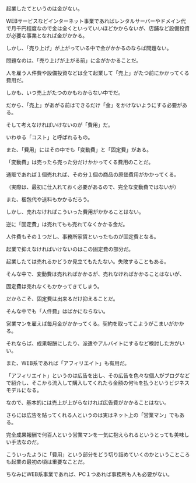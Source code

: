 起業したてというのは金がない。



WEBサービスなどインターネット事業であればレンタルサーバーやドメイン代で月千円程度なので金は全くといっていいほどかからないが、店舗など設備投資が必要な事業となれば金がかかる。



しかし、「売り上げ」が上がっている中で金がかかるのならば問題ない。



問題なのは、「売り上げが上がる前」に金がかかることだ。



 



人を雇う人件費や設備投資などは全て起業して「売上」がたつ前にかかってくる費用だ。



しかも、いつ売上がたつのかもわからない中でだ。



 



だから、「売上」があがる前はできるだけ「金」をかけないようにする必要がある。



 



そして考えなければいけないのが「費用」だ。



いわゆる「コスト」と呼ばれるもの。



また、「費用」にはその中でも「変動費」と「固定費」がある。



 



「変動費」は売ったら売った分だけかかってくる費用のことだ。



通販であれば１個売れれば、その分１個の商品の原価費用がかかってくる。



（実際は、最初に仕入れておく必要があるので、完全な変動費ではないが）



また、梱包代や送料もかかるだろう。



しかし、売れなければこういった費用がかかることはない。



 



逆に「固定費」は売れてもも売れてなくかかる金だ。



人件費もその１つだし、事務所家賃といったものが固定費となる。



 



起業で抑えなければいけないのはこの固定費の部分だ。



起業したては売れるかどうか見立てもたたない。失敗することもある。



そんな中で、変動費は売れればかかるが、売れなければかかることはないが、



固定費は売れなくもかかってきてしまう。



 



だからこそ、固定費は出来るだけ抑えることだ。



そんな中でも「人件費」はばかにならない。



営業マンを雇えば毎月金がかかってくる。契約を取ってこようがこまいがかかる。



それならば、成果報酬にしたり、派遣やアルバイトにするなど検討した方がいい。



 



また、WEB系であれば「アフィリエイト」も有用だ。



「アフィリエイト」というのは広告を出し、その広告を色々な個人がブログなどで紹介し、そこから流入して購入してくれたら金額の何％を払うというビジネスモデルになる。



なので、基本的には売上が上がらなければ広告費がかかることはない。



さらには広告を貼ってくれる人というのは実はネット上の「営業マン」でもある。



 



完全成果報酬で何百人という営業マンを一気に抱えられるというとっても美味しい手法なのだ。



こういったように「費用」という部分をどう切り詰めていくのかということころも起業の最初の頃は重要なことだ。



 



ちなみにWEB系事業であれば、PC１つあれば事務所も人も必要がない。
